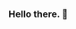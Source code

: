 ### Hello there. 👋

<!--
**mogelbaum703/mogelbaum703** is a ✨ _special_ ✨ repository because its `README.md` (this file) appears on your GitHub profile.

Here are some ideas to get you started:

- 🔭 I’m currently working on multimodal agents
- 🌱 I’m currently learning UX/UI design psychology
- 👯 I’m looking to collaborate on implementing AI in gov and soc
- 🤔 I’m looking for help with finding a nice flat
- 💬 Ask me about AI, ML, Marketing, Search
- 📫 How to reach me: github
- 😄 Pronouns: He
- ⚡ Fun fact: Passion is a drug.
-->
